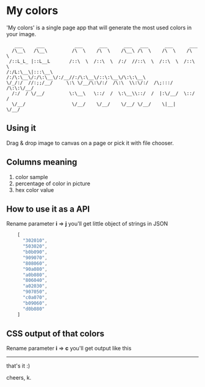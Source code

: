 My colors
=========

'My colors' is a single page app that will generate the most used colors in your image. 

```
   ___     ___           ___      ___      ___   ___      ___      ___   
  /\__\   /\__\         /\  \    /\  \    /\__\ /\  \    /\  \    /\  \  
 /::L_L_ |::L__L       /::\  \  /::\  \  /:/  //::\  \  /::\  \  /::\  \ 
/:/L:\__\|:::\__\     /:/\:\__\/:/\:\__\/:/__//:/\:\__\/::\:\__\/\:\:\__\
\/_/:/  //:;;/__/     \:\ \/__/\:\/:/  /\:\  \\:\/:/  /\;:::/  /\:\:\/__/
  /:/  / \/__/         \:\__\   \::/  /  \:\__\\::/  /  |:\/__/  \::/  / 
  \/__/                 \/__/    \/__/    \/__/ \/__/    \|__|    \/__/  
```


Using it
----------

Drag & drop image to canvas on a page or pick it with file chooser.

Columns meaning
-----------------------

1. color sample
2. percentage of color in picture
3. hex color value

How to use it as a API
------------------------------

Rename parameter **i** => **j** you'll get little object of strings in JSON

```javascript
	[
	  "302010",
	  "503020",
	  "b0b090",
	  "909070",
	  "808060",
	  "90a080",
	  "a0b080",
	  "806040",
	  "a02030",
	  "907050",
	  "c0a070",
	  "b09060",
	  "d0b080"
	]
```

CSS output of that colors
----------------------------------

Rename parameter **i** => **c** you'll get output like this





- - -
that's it :)

cheers, k.
